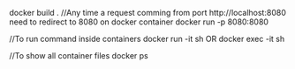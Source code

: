 docker build .
//Any time a request comming from port http://localhost:8080 need to redirect to 8080 on docker container
docker run -p 8080:8080 <container-id>

//To run command inside containers
docker run -it <cid> sh
OR
docker exec -it <cid> sh

//To show all container files
docker ps
